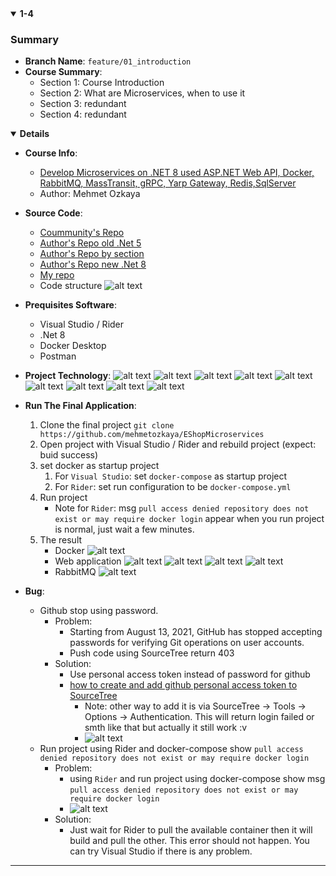 <details open>
<summary id="1-4"><strong>1-4</strong></summary>

### Summary
- **Branch Name**: `feature/01_introduction`
- **Course Summary**:
  - Section 1: Course Introduction
  - Section 2: What are Microservices, when to use it
  - Section 3: redundant
  - Section 4: redundant

<details open>
<summary><strong>Details</strong></summary>

- **Course Info**:
  - [Develop Microservices on .NET 8 used ASP.NET Web API, Docker, RabbitMQ, MassTransit, gRPC, Yarp Gateway, Redis,SqlServer](https://atp.udemy.com/course/microservices-architecture-and-implementation-on-dotnet/learn/lecture/42551424#overview)
  - Author: Mehmet Ozkaya

- **Source Code**:
  - [Coummunity's Repo](https://github.com/aspnetrun/run-aspnetcore-microservices)
  - [Author's Repo old .Net 5](https://github.com/mehmetozkaya/AspnetMicroservices)
  - [Author's Repo by section](https://github.com/mehmetozkaya/EShopMicroservices-Udemy-Sections)
  - [Author's Repo new .Net 8](https://github.com/mehmetozkaya/EShopMicroservices)
  - [My repo](https://github.com/VHTrung52/04_Basic_Microservice_1)
  - Code structure
    ![alt text](img/1-4/image-8.png)
  
- **Prequisites Software**:
  - Visual Studio / Rider
  - .Net 8
  - Docker Desktop
  - Postman

- **Project Technology**:
![alt text](img/1-4/1734321999000-e6a3e4a3-3edf-46fe-9d11-d6cd0e5feb28_34.jpg)
![alt text](img/1-4/1734321999000-e6a3e4a3-3edf-46fe-9d11-d6cd0e5feb28_15.jpg) 
![alt text](img/1-4/1734321999000-e6a3e4a3-3edf-46fe-9d11-d6cd0e5feb28_22.jpg) 
![alt text](img/1-4/1734321999000-e6a3e4a3-3edf-46fe-9d11-d6cd0e5feb28_16.jpg) 
![alt text](img/1-4/1734321999000-e6a3e4a3-3edf-46fe-9d11-d6cd0e5feb28_17.jpg) 
![alt text](img/1-4/1734321999000-e6a3e4a3-3edf-46fe-9d11-d6cd0e5feb28_18.jpg) 
![alt text](img/1-4/1734321999000-e6a3e4a3-3edf-46fe-9d11-d6cd0e5feb28_19.jpg) 
![alt text](img/1-4/1734321999000-e6a3e4a3-3edf-46fe-9d11-d6cd0e5feb28_20.jpg) 
![alt text](img/1-4/1734321999000-e6a3e4a3-3edf-46fe-9d11-d6cd0e5feb28_21.jpg)

- **Run The Final Application**:
  1. Clone the final project
  ```git clone https://github.com/mehmetozkaya/EShopMicroservices```
  2. Open project with Visual Studio / Rider and rebuild project (expect: buid success)
  3. set docker as startup project
      1. For `Visual Studio`: set `docker-compose` as startup project 
      2. For `Rider`: set run configuration to be `docker-compose.yml`
  4. Run project
      - Note for `Rider`: msg `pull access denied repository does not exist or may require docker login` appear when you run project is normal, just wait a few minutes.
  5. The result
      - Docker
      ![alt text](img/1-4/image-2.png)
      - Web application
      ![alt text](img/1-4/image-3.png)
      ![alt text](img/1-4/image-4.png)
      ![alt text](img/1-4/image-5.png)
      ![alt text](img/1-4/image-6.png)
      - RabbitMQ
      ![alt text](img/1-4/image-7.png)


- **Bug**:
  - Github stop using password.
    - Problem: 
      - Starting from August 13, 2021, GitHub has stopped accepting passwords for verifying Git operations on user accounts.
      - Push code using SourceTree return 403
    - Solution: 
      - Use personal access token instead of password for github
      - [how to create and add github personal access token to SourceTree](https://www.youtube.com/watch?v=y-1UU1gz0FU&ab_channel=NickGraham)
        - Note: other way to add it is via SourceTree -> Tools -> Options -> Authentication. This will return login failed or smth like that but actually it still work :v
        - ![alt text](img/1-4/image.png)
  - Run project using Rider and docker-compose show `pull access denied repository does not exist or may require docker login`
    - Problem: 
      - using `Rider` and run project using docker-compose show msg `pull access denied repository does not exist or may require docker login`
      - ![alt text](img/1-4/image-1.png)
    - Solution:
      - Just wait for Rider to pull the available container then it will build and pull the other. This error should not happen. You can try Visual Studio if there is any problem.
</details>
</details>

---